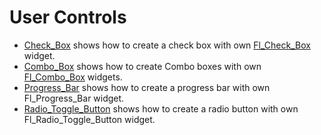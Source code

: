 # User Controls

* [Check_Box](Check_Box/README.md) shows how to create a check box with own [Fl_Check_Box](Check_Box/Fl_Check_Box.h) widget.
* [Combo_Box](Combo_Box/README.md) shows how to create Combo boxes with own [Fl_Combo_Box](Combo_Box/Fl_Combo_Box) widgets.
* [Progress_Bar](Progress_Bar/README.md) shows how to create a progress bar with own Fl_Progress_Bar widget.
* [Radio_Toggle_Button](Radio_Toggle_Button/README.md) shows how to create a radio button with own Fl_Radio_Toggle_Button widget.
